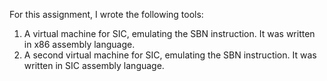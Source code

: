 For this assignment, I wrote the following tools:
1. A virtual machine for SIC, emulating the SBN instruction. It was written in x86 assembly language.
2. A second virtual machine for SIC, emulating the SBN instruction. It was written in SIC assembly language.
